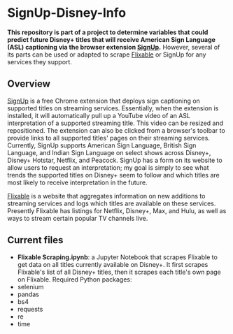 # SignUp-Disney-Info

**This repository is part of a project to determine variables that could predict future Disney+ titles that will receive American Sign Language (ASL) captioning via the browser extension [SignUp](signupcaptions.com).**
However, several of its parts can be used or adapted to scrape [Flixable](flixable.com) or SignUp for any services they support.

## Overview

[SignUp](signupcaptions.com) is a free Chrome extension that deploys sign captioning on supported titles on streaming services. Essentially, when the extension is installed, it will automatically pull up a YouTube video of an ASL interpretation of a supported streaming title. This video can be resized and repositioned. The extension can also be clicked from a browser's toolbar to provide links to all supported titles' pages on their streaming services. Currently, SignUp supports American Sign Language, British Sign Language, and Indian Sign Language on select shows across Disney+, Disney+ Hotstar, Netflix, and Peacock.
SignUp has a form on its website to allow users to request an interpretation; my goal is simply to see what trends the supported titles on Disney+ seem to follow and which titles are most likely to receive interpretation in the future.

[Flixable](flixable.com) is a website that aggregates information on new additions to streaming services and logs which titles are available on these services. Presently Flixable has listings for Netflix, Disney+, Max, and Hulu, as well as ways to stream certain popular TV channels live.

## Current files

* **Flixable Scraping.ipynb**: a Jupyter Notebook that scrapes Flixable to get data on all titles currently available on Disney+. It first scrapes Flixable's list of all Disney+ titles, then it scrapes each title's own page on Flixable.
Required Python packages:
* selenium
* pandas
* bs4
* requests
* re
* time
